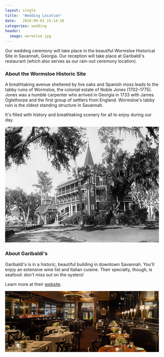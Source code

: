 ```yaml
---
layout: single
title:  "Wedding Location"
date:   2016-09-01 15:14:10
categories: wedding
header:
  image: wormsloe.jpg
---
```


Our wedding ceremony will take place in the beautiful Wormsloe Historical Site in Savannah, Georgia. Our reception will take place at Garibaldi's restaurant (which also serves as our rain-out ceremony location).

### About the Wormsloe Historic Site

A breathtaking avenue sheltered by live oaks and Spanish moss leads to the tabby ruins of Wormsloe, the colonial estate of Noble Jones (1702–1775). Jones was a humble carpenter who arrived in Georgia in 1733 with James Oglethorpe and the first group of settlers from England. Wormsloe's tabby ruin is the oldest standing structure in Savannah.

It's filled with history and breathtaking scenery for all to enjoy during our day.

![Wormsloe House](/images/wormsloe-house.jpg)

### About Garibaldi's

Garibaldi's is in a historic, beautiful building in downtown Savannah. You'll enjoy an extensive wine list and Italian cuisine. Their specialty, though, is seafood: don't miss out on the oysters!

Learn more at their [website](http://garibaldisavannah.com/).

 ![Garibaldi's](/images/garibaldis.jpg)
